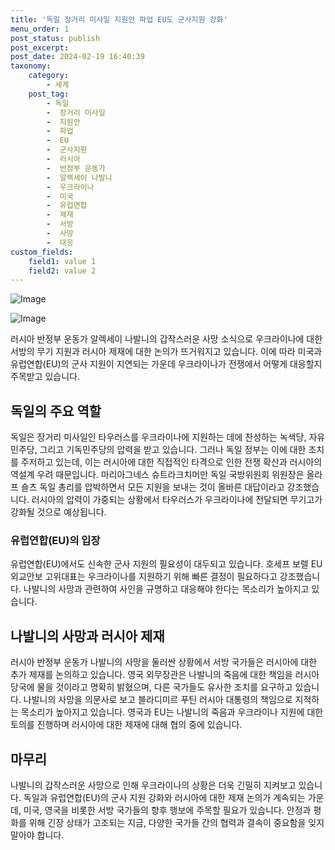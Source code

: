 ```yaml
---
title: '독일 장거리 미사일 지원안 파업 EU도 군사지원 강화'
menu_order: 1
post_status: publish
post_excerpt: 
post_date: 2024-02-19 16:40:39
taxonomy:
    category:
        - 세계
    post_tag:
        - 독일
        -  장거리 미사일
        -  지원안
        -  파업
        -  EU
        -  군사지원
        -  러시아
        -  반정부 운동가
        -  알렉세이 나발니
        -  우크라이나
        -  미국
        -  유럽연합
        -  제재
        -  서방
        -  사망
        -  대응
custom_fields:
    field1: value 1
    field2: value 2
---
```


![Image](https://imgnews.pstatic.net/image/001/2024/02/19/PEP20240216275601009_P4_20240219105618352.jpg?type=w647)

![Image](https://imgnews.pstatic.net/image/001/2024/02/19/PEP20240218209701009_P4_20240219105618354.jpg?type=w647)

러시아 반정부 운동가 알렉세이 나발니의 갑작스러운 사망 소식으로 우크라이나에 대한 서방의 무기 지원과 러시아 제재에 대한 논의가 뜨거워지고 있습니다. 이에 따라 미국과 유럽연합(EU)의 군사 지원이 지연되는 가운데 우크라이나가 전쟁에서 어떻게 대응할지 주목받고 있습니다.
## 독일의 주요 역할
독일은 장거리 미사일인 타우러스를 우크라이나에 지원하는 데에 찬성하는 녹색당, 자유민주당, 그리고 기독민주당의 압력을 받고 있습니다. 그러나 독일 정부는 이에 대한 조치를 주저하고 있는데, 이는 러시아에 대한 직접적인 타격으로 인한 전쟁 확산과 러시아의 역설계 우려 때문입니다.
마리아그네스 슈트라크치머만 독일 국방위원회 위원장은 올라프 숄츠 독일 총리를 압박하면서 모든 지원을 보내는 것이 올바른 대답이라고 강조했습니다. 러시아의 압력이 가중되는 상황에서 타우러스가 우크라이나에 전달되면 무기고가 강화될 것으로 예상됩니다.
### 유럽연합(EU)의 입장
유럽연합(EU)에서도 신속한 군사 지원의 필요성이 대두되고 있습니다. 호세프 보렐 EU 외교안보 고위대표는 우크라이나를 지원하기 위해 빠른 결정이 필요하다고 강조했습니다. 나발니의 사망과 관련하여 사인을 규명하고 대응해야 한다는 목소리가 높아지고 있습니다.
## 나발니의 사망과 러시아 제재
러시아 반정부 운동가 나발니의 사망을 둘러싼 상황에서 서방 국가들은 러시아에 대한 추가 제재를 논의하고 있습니다. 영국 외무장관은 나발니의 죽음에 대한 책임을 러시아 당국에 물을 것이라고 명확히 밝혔으며, 다른 국가들도 유사한 조치를 요구하고 있습니다.
나발니의 사망을 의문사로 보고 블라디미르 푸틴 러시아 대통령의 책임으로 지적하는 목소리가 높아지고 있습니다. 영국과 EU는 나발니의 죽음과 우크라이나 지원에 대한 토의를 진행하며 러시아에 대한 제재에 대해 협의 중에 있습니다.
## 마무리
나발니의 갑작스러운 사망으로 인해 우크라이나의 상황은 더욱 긴밀히 지켜보고 있습니다. 독일과 유럽연합(EU)의 군사 지원 강화와 러시아에 대한 제재 논의가 계속되는 가운데, 미국, 영국을 비롯한 서방 국가들의 향후 행보에 주목할 필요가 있습니다. 안정과 평화를 위해 긴장 상태가 고조되는 지금, 다양한 국가들 간의 협력과 결속이 중요함을 잊지 말아야 합니다.
